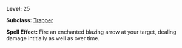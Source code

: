 <!-- TITLE: Spell: Blazing Arrow -->
<!-- SUBTITLE:  -->

**Level:** 25

**Subclass:** [Trapper](trapper)

**Spell Effect:** Fire an enchanted blazing arrow at your target, dealing damage intitially as well as over time.